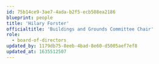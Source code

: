 ```yaml
---
id: 75b14ce9-3ae7-4ada-b2f5-ecb508ea2186
blueprint: people
title: 'Hilary Forster'
officialtitle: 'Buildings and Grounds Committee Chair'
role:
  - board-of-directors
updated_by: 1179db75-8eeb-4bad-8e60-d5005aef7ef8
updated_at: 1635512507
---
```

